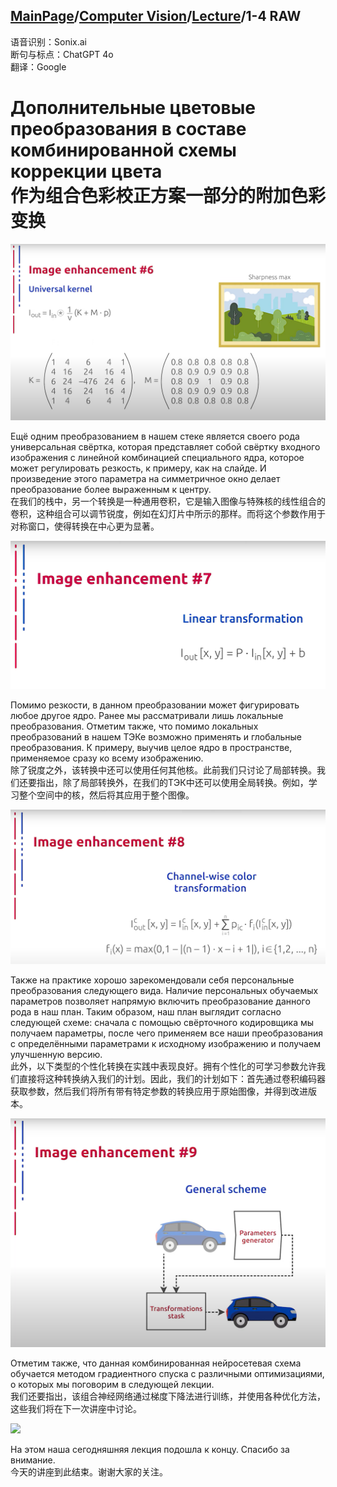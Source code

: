 ## [MainPage](../../index.md)/[Computer Vision](../README.md)/[Lecture](../Lecture.md)/1-4 RAW

语音识别：Sonix.ai  
断句与标点：ChatGPT 4o  
翻译：Google  

<!-- ![](../pic/Lecture1-5.1.png) -->

# Дополнительные цветовые преобразования в составе комбинированной схемы коррекции цвета <br> 作为组合色彩校正方案一部分的附加色彩变换

![](../pic/Lecture1-5.2.png)

Ещё одним преобразованием в нашем стеке является своего рода универсальная свёртка, которая представляет собой свёртку входного изображения с линейной комбинацией специального ядра, которое может регулировать резкость, к примеру, как на слайде. И произведение этого параметра на симметричное окно делает преобразование более выраженным к центру.  
在我们的栈中，另一个转换是一种通用卷积，它是输入图像与特殊核的线性组合的卷积，这种组合可以调节锐度，例如在幻灯片中所示的那样。而将这个参数作用于对称窗口，使得转换在中心更为显著。

![](../pic/Lecture1-5.3.png)

Помимо резкости, в данном преобразовании может фигурировать любое другое ядро. Ранее мы рассматривали лишь локальные преобразования. Отметим также, что помимо локальных преобразований в нашем ТЭКе возможно применять и глобальные преобразования. К примеру, выучив целое ядро в пространстве, применяемое сразу ко всему изображению.  
除了锐度之外，该转换中还可以使用任何其他核。此前我们只讨论了局部转换。我们还要指出，除了局部转换外，在我们的TЭК中还可以使用全局转换。例如，学习整个空间中的核，然后将其应用于整个图像。

![](../pic/Lecture1-5.4.png)

Также на практике хорошо зарекомендовали себя персональные преобразования следующего вида. Наличие персональных обучаемых параметров позволяет напрямую включить преобразование данного рода в наш план. Таким образом, наш план выглядит согласно следующей схеме: сначала с помощью свёрточного кодировщика мы получаем параметры, после чего применяем все наши преобразования с определёнными параметрами к исходному изображению и получаем улучшенную версию.  
此外，以下类型的个性化转换在实践中表现良好。拥有个性化的可学习参数允许我们直接将这种转换纳入我们的计划。因此，我们的计划如下：首先通过卷积编码器获取参数，然后我们将所有带有特定参数的转换应用于原始图像，并得到改进版本。

![](../pic/Lecture1-5.5.png)

Отметим также, что данная комбинированная нейросетевая схема обучается методом градиентного спуска с различными оптимизациями, о которых мы поговорим в следующей лекции.  
我们还要指出，该组合神经网络通过梯度下降法进行训练，并使用各种优化方法，这些我们将在下一次讲座中讨论。

![](../pic/Lecture1-5.6.png)

На этом наша сегодняшняя лекция подошла к концу. Спасибо за внимание.  
今天的讲座到此结束。谢谢大家的关注。